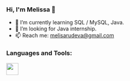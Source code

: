 ### Hi, I'm Melissa 👋

- 🌱 I’m currently learning SQL / MySQL, Java.
- 🔭 I’m looking for Java internship.
- 📫 Reach me: melisarudeva@gmail.com

### Languages and Tools:

<img height="32" width="32" src="[https://cdn.simpleicons.org/simpleicons](https://raw.githubusercontent.com/devicons/devicon/master/icons/java/java-original.svg)" />
